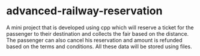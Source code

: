 # advanced-railway-reservation
A mini project that is developed using cpp which will reserve a ticket for the passenger to their destination and collects the fair based on the distance. The passenger can also cancel his reservation and amount is refunded based on the terms and conditions. All these data will be stored using files.
